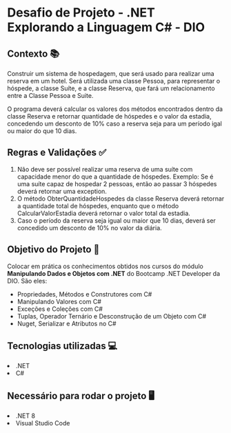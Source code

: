 # Desafio de Projeto - .NET Explorando a Linguagem C# - DIO

## Contexto 📚
<p>Construir um sistema de hospedagem, que será usado para realizar uma reserva em um hotel. Será utilizada uma classe Pessoa,
  para representar o hóspede, a classe Suíte, e a classe Reserva, que fará um relacionamento entre a Classe Pessoa e Suite.</p>
<p>O programa deverá calcular os valores dos métodos encontrados dentro da classe Reserva e retornar quantidade de hóspedes e o
   valor da estadia, concedendo um desconto de 10% caso a reserva seja para um período igal ou maior do que 10 dias.</p>  

## Regras e Validações ✅
<ol>
  <li>Não deve ser possível realizar uma reserva de uma suíte com capacidade menor do que a quantidade de hóspedes. Exemplo: Se é uma suíte capaz de hospedar 2 pessoas, então ao passar 3 hóspedes deverá retornar uma exception.</li>
  <li>O método ObterQuantidadeHospedes da classe Reserva deverá retornar a quantidade total de hóspedes, enquanto que o método CalcularValorEstadia deverá retornar o valor total da estadia.</li>
  <li>Caso o período da reserva seja igual ou maior que 10 dias, deverá ser concedido um desconto de 10% no valor da diária.</li>
</ol>

## Objetivo do Projeto 🚀
<p>Colocar em prática os conhecimentos obtidos nos cursos do módulo <strong>Manipulando Dados e Objetos com .NET</strong> do Bootcamp .NET Developer da DIO. São eles:</p>
<ul>
  <li>Propriedades, Métodos e Construtores com C#</li>
  <li>Manipulando Valores com C#</li>
  <li>Exceções e Coleções com C#</li>
  <li>Tuplas, Operador Ternário e Desconstrução de um Objeto com C#</li>
  <li>Nuget, Serializar e Atributos no C#</li>
</ul>

## Tecnologias utilizadas 💻
<li>.NET</li>
<li>C#</li>

## Necessário para rodar o projeto 🖥️
<li>.NET 8</li>
<li>Visual Studio Code</li>


